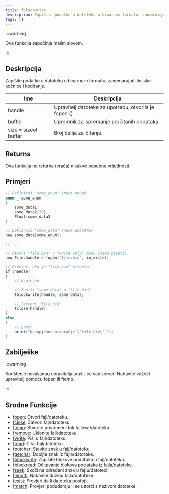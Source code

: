 ```yaml
---
title: fblockwrite
description: Zapišite podatke u datoteku u binarnom formatu, zanemarujući linijske kočnice i kodiranje.
tags: []
---
```


:::warning

Ova funkcija započinje malim slovom.

:::

## Deskripcija

Zapišite podatke u datoteku u binarnom formatu, zanemarujući linijske kočnice i kodiranje.

| Ime                  | Deskripcija                                           |
| -------------------- | ----------------------------------------------------- |
| handle               | Upravitelj datoteke za upotrebu, otvorila je fopen () |
| buffer               | Upremnik za spremanje pročitanih podataka.            |
| size = sizeof buffer | Broj ćelija za čitanje.                               |

## Returns

Ova funkcija ne returna (vraća) nikakve posebne vrijednosti.

## Primjeri

```c
// Definiraj "some_enum" (neki enum)
enum _:some_enum
{
    some_data1,
    some_data2[20],
    Float:some_data3
}

// Deklariši "some_data" (neke podatke)
new some_data[some_enum];

// ...

// Otvori "file.bin" u "write only" modu (samo pisati)
new File:handle = fopen("file.bin", io_write);

// Provjeri ako je "file.bin" otvoren
if (handle)
{
    // Uspješno

    // Zapiši "some_data" u "file.bin"
    fblockwrite(handle, some_data);

    // Zatvori "file.bin"
    fclose(handle);
}
else
{
    // Error
    print("Nesupješno otvaranje \"file.bin\".");
}
```

## Zabilješke

:::warning

Korištenje nevaljanog upravitelja srušit će vaš server! Nabavite važeći upravitelj pomoću fopen ili ftemp.

:::

## Srodne Funkcije

- [fopen](fopen): Otvori fajl/datoteku.
- [fclose](fclose): Zatvori fajl/datoteku.
- [ftemp](ftemp): Stvorite privremeni tok fajlova/datoteka.
- [fremove](fremove): Uklonite fajl/datoteku.
- [fwrite](fwrite): Piši u fajl/datoteku.
- [fread](fread): Čitaj fajl/datoteku.
- [fputchar](fputchar): Stavite znak u fajl/datoteku.
- [fgetchar](fgetchar): Dobijte znak iz fajla/datoteke.
- [fblockwrite](fblockwrite): Zapišite blokove podataka u fajl/datoteku.
- [fblockread](fblockread): Očitavanje blokova podataka iz fajla/datoteke.
- [fseek](fseek): Skoči na određeni znak u fajlu/datoteci.
- [flength](flength): Nabavite dužinu fajla/datoteke.
- [fexist](fexist): Provjeri da li datoteka postoji.
- [fmatch](fmatch): Provjeri podudaraju li se uzorci s nazivom datoteke.
